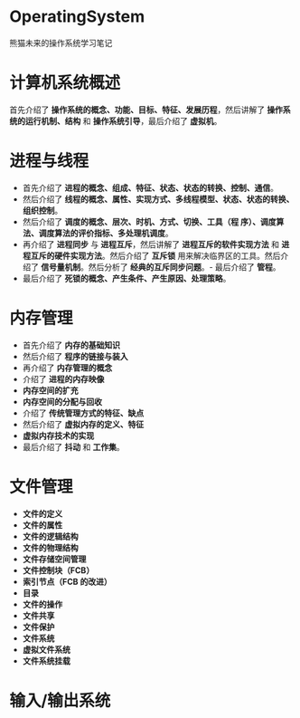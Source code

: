# OperatingSystem
熊猫未来的操作系统学习笔记


# 计算机系统概述
首先介绍了 **操作系统的概念、功能、目标、特征、发展历程**，然后讲解了 **操作系统的运行机制、结构** 和 **操作系统引导**，最后介绍了 **虚拟机**。





# 进程与线程
- 首先介绍了 **进程的概念、组成、特征、状态、状态的转换、控制、通信**。  
- 然后介绍了 **线程的概念、属性、实现方式、多线程模型、状态、状态的转换、组织控制**。  
- 然后介绍了 **调度的概念、层次、时机、方式、切换、工具（程  序）、调度算法、调度算法的评价指标、多处理机调度**。
- 再介绍了 **进程同步** 与 **进程互斥**，然后讲解了 **进程互斥的软件实现方法** 和 **进程互斥的硬件实现方法**。然后介绍了 **互斥锁** 用来解决临界区的工具。然后介绍了 **信号量机制**。然后分析了 **经典的互斥同步问题**。- 最后介绍了 **管程**。  
- 最后介绍了 **死锁的概念、产生条件、产生原因、处理策略**。





# 内存管理

- 首先介绍了 **内存的基础知识**
- 然后介绍了 **程序的链接与装入**
- 再介绍了 **内存管理的概念**
- 介绍了 **进程的内存映像**
- **内存空间的扩充**
- **内存空间的分配与回收**
- 介绍了 **传统管理方式的特征、缺点**
- 然后介绍了 **虚拟内存的定义、特征**
- **虚拟内存技术的实现**
- 最后介绍了 **抖动** 和 **工作集**。





# 文件管理

- **文件的定义**
- **文件的属性**
- **文件的逻辑结构**
- **文件的物理结构**
- **文件存储空间管理**
- **文件控制块（FCB）**
- **索引节点（FCB 的改进）**
- **目录**
- **文件的操作**
- **文件共享**
- **文件保护**
- **文件系统**
- **虚拟文件系统**
- **文件系统挂载**





# 输入/输出系统